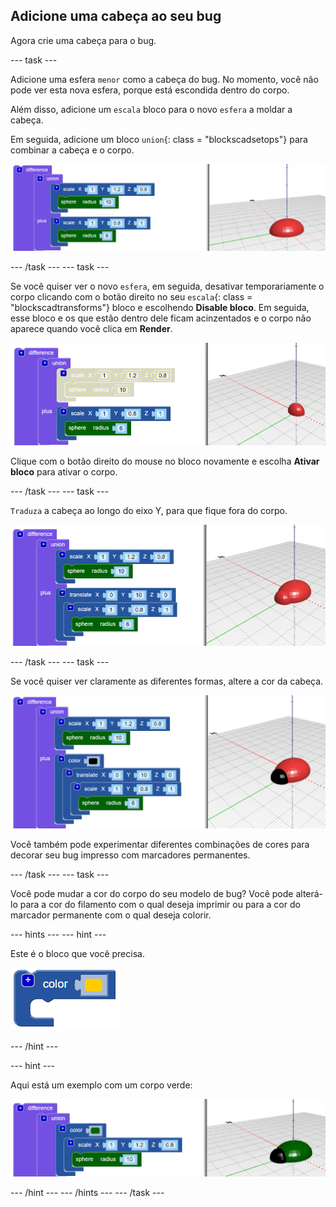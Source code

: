 ## Adicione uma cabeça ao seu bug

Agora crie uma cabeça para o bug.

--- task ---

Adicione uma esfera `menor` como a cabeça do bug. No momento, você não pode ver esta nova esfera, porque está escondida dentro do corpo.

Além disso, adicione um `escala` bloco para o novo `esfera` a moldar a cabeça.

Em seguida, adicione um bloco `union`{: class = "blockscadsetops"} para combinar a cabeça e o corpo.

![screenshot](images/bug-head-hidden.png)

--- /task --- --- task ---

Se você quiser ver o novo `esfera`, em seguida, desativar temporariamente o corpo clicando com o botão direito no seu `escala`{: class = "blockscadtransforms"} bloco e escolhendo **Disable bloco**. Em seguida, esse bloco e os que estão dentro dele ficam acinzentados e o corpo não aparece quando você clica em **Render**.

![screenshot](images/bug-disable.png)

Clique com o botão direito do mouse no bloco novamente e escolha **Ativar bloco** para ativar o corpo.

--- /task --- --- task ---

`Traduza` a cabeça ao longo do eixo Y, para que fique fora do corpo.

  ![screenshot](images/bug-head.png)

--- /task --- --- task ---

Se você quiser ver claramente as diferentes formas, altere a cor da cabeça.

![screenshot](images/bug-head-black.png)

Você também pode experimentar diferentes combinações de cores para decorar seu bug impresso com marcadores permanentes.

--- /task --- --- task ---

Você pode mudar a cor do corpo do seu modelo de bug? Você pode alterá-lo para a cor do filamento com o qual deseja imprimir ou para a cor do marcador permanente com o qual deseja colorir.

--- hints --- --- hint ---

Este é o bloco que você precisa.

![screenshot](images/bug-colour-block.png)

--- /hint ---

--- hint ---

Aqui está um exemplo com um corpo verde:

![screenshot](images/bug-body-colour.png)

--- /hint --- --- /hints --- --- /task ---




  
